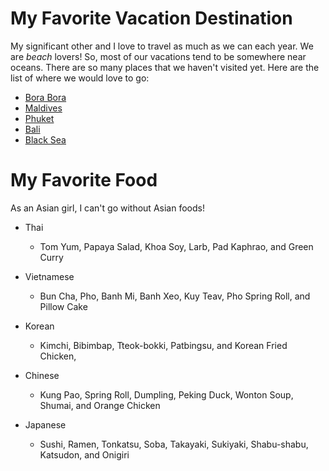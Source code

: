 # My Favorite Vacation Destination

My significant other and I love to travel as much as we can each year. We are _beach_ lovers! So, most of our vacations tend to be somewhere near oceans. There are so many places that we haven't visited yet. Here are the list of where we would love to go:

* [Bora Bora](https://www.tahiti.com/island/bora-bora)
* [Maldives](https://www.marriott.com/hotels/travel/mlewh-w-maldives/)
* [Phuket](https://www.tripadvisor.com/Tourism-g293920-Phuket-Vacations.html)
* [Bali](https://www.roughguides.com/indonesia/bali/)
* [Black Sea](https://www.chasingthedonkey.com/best-beaches-in-bulgaria-bulgarian-black-sea-coast/)


# My Favorite Food

As an Asian girl, I can't go without Asian foods!

* Thai
  * Tom Yum, Papaya Salad, Khoa Soy, Larb, Pad Kaphrao, and Green Curry

* Vietnamese
  * Bun Cha, Pho, Banh Mi, Banh Xeo, Kuy Teav, Pho Spring Roll, and Pillow Cake

* Korean 
  * Kimchi, Bibimbap, Tteok-bokki, Patbingsu, and Korean Fried Chicken, 

* Chinese 
  * Kung Pao, Spring Roll, Dumpling, Peking Duck, Wonton Soup, Shumai, and Orange Chicken

* Japanese
  * Sushi, Ramen, Tonkatsu, Soba, Takayaki, Sukiyaki, Shabu-shabu, Katsudon, and Onigiri




